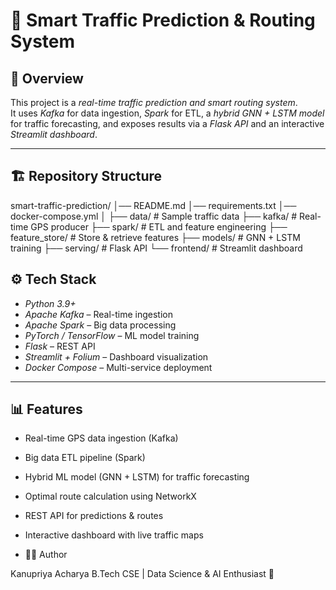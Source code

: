 # 🚦 Smart Traffic Prediction & Routing System  

## 📌 Overview  
This project is a *real-time traffic prediction and smart routing system*.  
It uses *Kafka* for data ingestion, *Spark* for ETL, a *hybrid GNN + LSTM model* for traffic forecasting, and exposes results via a *Flask API* and an interactive *Streamlit dashboard*.  

---

## 🏗 Repository Structure

smart-traffic-prediction/
│── README.md
│── requirements.txt
│── docker-compose.yml
│
├── data/ # Sample traffic data
├── kafka/ # Real-time GPS producer
├── spark/ # ETL and feature engineering
├── feature_store/ # Store & retrieve features
├── models/ # GNN + LSTM training
├── serving/ # Flask API
└── frontend/ # Streamlit dashboard


## ⚙️ Tech Stack  
- *Python 3.9+*  
- *Apache Kafka* – Real-time ingestion  
- *Apache Spark* – Big data processing  
- *PyTorch / TensorFlow* – ML model training  
- *Flask* – REST API  
- *Streamlit + Folium* – Dashboard visualization  
- *Docker Compose* – Multi-service deployment  

---

## 📊 Features  
- Real-time GPS data ingestion (Kafka)  
- Big data ETL pipeline (Spark)  
- Hybrid ML model (GNN + LSTM) for traffic forecasting  
- Optimal route calculation using NetworkX  
- REST API for predictions & routes  
- Interactive dashboard with live traffic maps

- 👩‍💻 Author

Kanupriya Acharya
B.Tech CSE | Data Science & AI Enthusiast 🚀

